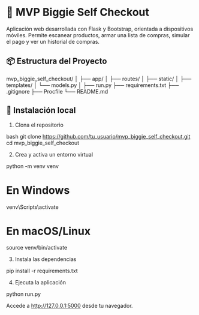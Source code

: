 # 🛒 MVP Biggie Self Checkout

Aplicación web desarrollada con Flask y Bootstrap, orientada a dispositivos móviles. Permite escanear productos, armar una lista de compras, simular el pago y ver un historial de compras.

## 📦 Estructura del Proyecto
mvp_biggie_self_checkout/
│
├── app/
│ ├── routes/
│ ├── static/
│ ├── templates/
│ └── models.py
│
├── run.py
├── requirements.txt
├── .gitignore
├── Procfile
└── README.md


## 🚀 Instalación local

1. Clona el repositorio

bash
git clone https://github.com/tu_usuario/mvp_biggie_self_checkout.git
cd mvp_biggie_self_checkout

2. Crea y activa un entorno virtual

python -m venv venv
# En Windows
venv\Scripts\activate
# En macOS/Linux
source venv/bin/activate

3. Instala las dependencias

pip install -r requirements.txt

4. Ejecuta la aplicación

python run.py

Accede a http://127.0.0.1:5000 desde tu navegador.
